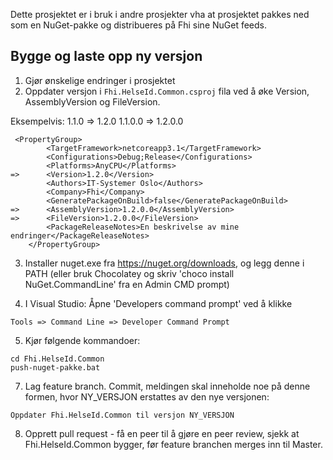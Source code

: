 ﻿Dette prosjektet er i bruk i andre prosjekter vha at prosjektet pakkes ned som en NuGet-pakke og distribueres på Fhi sine NuGet feeds.


## Bygge og laste opp ny versjon

1. Gjør ønskelige endringer i prosjektet
2. Oppdater versjon i `Fhi.HelseId.Common.csproj` fila ved å øke Version, AssemblyVersion og FileVersion.

Eksempelvis:
1.1.0 => 1.2.0
1.1.0.0 => 1.2.0.0


```
 <PropertyGroup>
        <TargetFramework>netcoreapp3.1</TargetFramework>
        <Configurations>Debug;Release</Configurations>
        <Platforms>AnyCPU</Platforms>
=>      <Version>1.2.0</Version>
        <Authors>IT-Systemer Oslo</Authors>
        <Company>Fhi</Company>
        <GeneratePackageOnBuild>false</GeneratePackageOnBuild>
=>      <AssemblyVersion>1.2.0.0</AssemblyVersion>
=>      <FileVersion>1.2.0.0</FileVersion>
        <PackageReleaseNotes>En beskrivelse av mine endringer</PackageReleaseNotes>
    </PropertyGroup>
```

3. Installer nuget.exe fra https://nuget.org/downloads, og legg denne i PATH (eller bruk Chocolatey og skriv 'choco install NuGet.CommandLine' fra en Admin CMD prompt)

4. I Visual Studio: Åpne 'Developers command prompt' ved å klikke 
```
Tools => Command Line => Developer Command Prompt
```

5.  Kjør følgende kommandoer:
```
cd Fhi.HelseId.Common
push-nuget-pakke.bat
```
7. Lag feature branch. Commit, meldingen skal inneholde noe på denne formen, hvor NY_VERSJON erstattes av den nye versjonen:

```Oppdater Fhi.HelseId.Common til versjon NY_VERSJON```

8. Opprett pull request - få en peer til å gjøre en peer review, sjekk at Fhi.HelseId.Common bygger, før feature branchen merges inn til Master.
